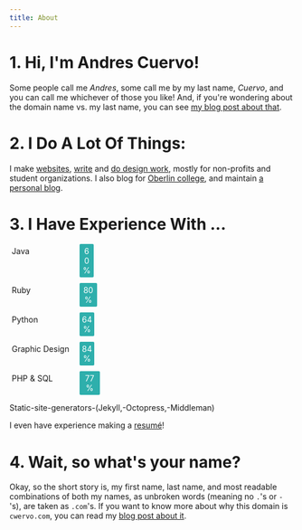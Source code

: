 ```yaml
---
title: About
---
```

# 1. Hi, I'm Andres Cuervo!

Some people call me _Andres_, some call me by
my last name, _Cuervo_,
and you can call me whichever of those you like!
And, if you're wondering about the domain name vs. my last name,
you can see [my blog post about that](/thoughts/YEAR/MO/DA/name-thing.html).

# 2. I Do A Lot Of Things:

I make [websites](/case-studies/), [write](/portflio/writing.html) and [do design work](/portfolio/), mostly for
non-profits and student organizations. I also blog for [Oberlin college](http://blogs.oberlin.edu/Andres.shtml),
and maintain [a personal blog](/thoughts/).

# 3. I Have Experience With ...

<style>
dt { float: left; padding: 4px; }

.bar {
margin: 0 0 10px 6em;
color: #fff;
padding: 4px;
text-align: center;
background-color: #2eafac;
-webkit-border-radius: 2px;
-moz-border-radius: 2px;
-webkit-animation-name:bar;
-webkit-animation-duration:2s;
-webkit-animation-iteration-count:1;
-webkit-animation-timing-function:ease-out;
}

#data-one { -webkit-animation-name:bar-one; }
#data-two { -webkit-animation-name:bar-two; }
#data-three { -webkit-animation-name:bar-three; }
#data-four { -webkit-animation-name:bar-four; }

@-webkit-keyframes bar-one {
0% { width:0%; }
100% { width:60%; }
}

@-webkit-keyframes bar-two {
0% { width:0%; }
100% { width:80%; }
}

@-webkit-keyframes bar-three {
0% { width:0%; }
100% { width:64%; }
}

@-webkit-keyframes bar-four {
0% { width:0%; }
100% { width:97%; }
}

</style>


<!-- **Okay, so make this graph respnsive, and also make it _MEANINGFUL__ -->
<!-- like, number of years experience working with this stuff, so it's -->
<!-- a concrete measurement! Think on the important things (Adobe AI, PS, -->
<!-- Java, Python, LISP/Racket, Ruby, C, Rust (real tiny _percentage_ for now), -->
<!-- __NOTE:__ Also, make sure you use sass mixins to make this code -->
<!-- much, much DRY&#45;er :)** -->
<!--  -->
<!-- ## Also, make sure this this triggers on scroll down (just once probably)! -->
<!--  -->
<!-- # You can use plain JS now to add/remove the animating class so no jQuery necessary! -->

<dl style="width: 90%">
<dt>Java</dt>
<dd><div id="data-one" class="bar" style="width: 60%">60%</div></dd>
<dt>Ruby</dt>
<dd><div id="data-two" class="bar" style="width: 80%">80%</div></dd>
<dt>Python</dt>
<dd><div id="data-three" class="bar" style="width: 64%">64%</div></dd>
<dt>Graphic Design</dt>
<dd><div id="data-three" class="bar" style="width: 84%">84%</div></dd>
<dt>PHP & SQL</dt>
<dd><div id="data-four" class="bar" style="width: 77%">77%</div></dd>
</dl>
Static-site-generators-(Jekyll,-Octopress,-Middleman)

<!-- (**idk, other skills go here too ...**) -->
<!-- (**WRITE OUT ALL YOU RELEVANT SKILLS WOOO**) -->

I even have experience making a [resumé](https://drive.google.com/file/d/0B60DEjCjmAoEUTluMm5CMExqbDQ/view?usp=sharing)!

# 4. Wait, so what's your name?

Okay, so the short story is, my first name,
last name, and most readable combinations
of both my names, as unbroken words (meaning no
`.`'s or `-`'s), are taken as `.com`'s.
If you want to know more about why this
domain is `cwervo.com`, you can read
my [blog post about it](thoughts/2015/XX/XX/title.html).
